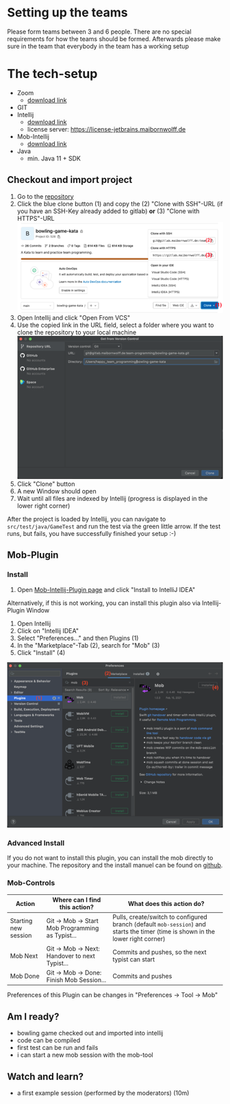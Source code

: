 # Setting up the teams
Please form teams between 3 and 6 people.
There are no special requirements for how the teams should be formed.
Afterwards please make sure in the team that everybody in the team has a working setup 

# The tech-setup
- Zoom
  - [download link](https://zoom.us/download)
- GIT
- Intellij
  - [download link](https://www.jetbrains.com/de-de/idea/download/)
  - license server: https://license-jetbrains.maibornwolff.de
- Mob-Intellij
  - [download link](https://plugins.jetbrains.com/plugin/14266-mob)
- Java
  - min. Java 11 + SDK

## Checkout and import project
1. Go to the [repository](https://gitlab.maibornwolff.de/team-programming/bowling-game-kata)
2. Click the blue clone button (1) and copy the (2) "Clone with SSH"-URL (if you have an SSH-Key already added to gitlab) **or** (3) "Clone with HTTPS"-URL
![](gitlab_clone.png)
3. Open Intellij and click "Open From VCS"
4. Use the copied link in the URL field, select a folder where you want to clone the repository to your local machine
   ![](intellij_clone_project.png)
5. Click "Clone" button
6. A new Window should open
7. Wait until all files are indexed by Intellij (progress is displayed in the lower right corner)

After the project is loaded by Intellij, you can navigate to `src/test/java/GameTest` and run the test via the green little arrow. If the test runs, but fails, you have successfully finished your setup :-)  

## Mob-Plugin
### Install
1. Open [Mob-Intellij-Plugin page](https://plugins.jetbrains.com/plugin/14266-mob) and click "Install to IntelliJ IDEA"

Alternatively, if this is not working, you can install this plugin also via Intellij-Plugin Window
1. Open Intellij
2. Click on "Intellij IDEA"
3. Select "Preferences..." and then Plugins (1)
4. In the "Marketplace"-Tab (2), search for "Mob" (3)
5. Click "Install" (4)

![](mob_plugin.png)

### Advanced Install
If you do not want to install this plugin, you can install the mob directly to your machine. The repository and the install manuel can be found on [github](https://github.com/remotemobprogramming/mob).

### Mob-Controls 
| Action | Where can I find this action? | What does this action do? |
|---|---|---|
| Starting new session | Git -> Mob -> Start Mob Programming as Typist... | Pulls, create/switch to configured branch (default `mob-session`) and starts the timer (time is shown in the lower right corner)|
| Mob Next | Git -> Mob -> Next: Handover to next Typist... | Commits and pushes, so the next typist can start |
| Mob Done | Git -> Mob -> Done: Finish Mob Session... | Commits and pushes |

Preferences of this Plugin can be changes in "Preferences -> Tool -> Mob"

## Am I ready?
- bowling game checked out and imported into intellij
- code can be compiled
- first test can be run and fails
- i can start a new mob session with the mob-tool


## Watch and learn?
* a first example session (performed by the moderators) (10m)